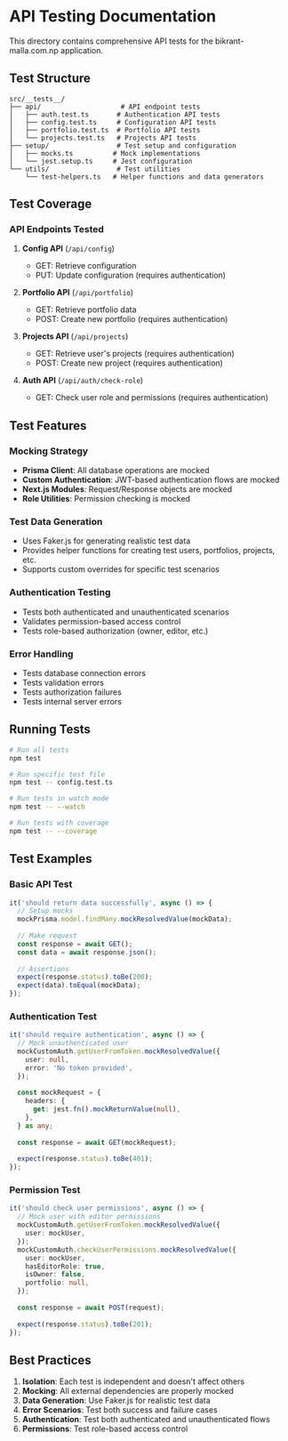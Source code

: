 # API Testing Documentation

This directory contains comprehensive API tests for the bikrant-malla.com.np application.

## Test Structure

```
src/__tests__/
├── api/                    # API endpoint tests
│   ├── auth.test.ts       # Authentication API tests
│   ├── config.test.ts     # Configuration API tests
│   ├── portfolio.test.ts  # Portfolio API tests
│   └── projects.test.ts   # Projects API tests
├── setup/                 # Test setup and configuration
│   ├── mocks.ts          # Mock implementations
│   └── jest.setup.ts     # Jest configuration
└── utils/                 # Test utilities
    └── test-helpers.ts   # Helper functions and data generators
```

## Test Coverage

### API Endpoints Tested

1. **Config API** (`/api/config`)
   - GET: Retrieve configuration
   - PUT: Update configuration (requires authentication)

2. **Portfolio API** (`/api/portfolio`)
   - GET: Retrieve portfolio data
   - POST: Create new portfolio (requires authentication)

3. **Projects API** (`/api/projects`)
   - GET: Retrieve user's projects (requires authentication)
   - POST: Create new project (requires authentication)

4. **Auth API** (`/api/auth/check-role`)
   - GET: Check user role and permissions (requires authentication)

## Test Features

### Mocking Strategy
- **Prisma Client**: All database operations are mocked
- **Custom Authentication**: JWT-based authentication flows are mocked
- **Next.js Modules**: Request/Response objects are mocked
- **Role Utilities**: Permission checking is mocked

### Test Data Generation
- Uses Faker.js for generating realistic test data
- Provides helper functions for creating test users, portfolios, projects, etc.
- Supports custom overrides for specific test scenarios

### Authentication Testing
- Tests both authenticated and unauthenticated scenarios
- Validates permission-based access control
- Tests role-based authorization (owner, editor, etc.)

### Error Handling
- Tests database connection errors
- Tests validation errors
- Tests authorization failures
- Tests internal server errors

## Running Tests

```bash
# Run all tests
npm test

# Run specific test file
npm test -- config.test.ts

# Run tests in watch mode
npm test -- --watch

# Run tests with coverage
npm test -- --coverage
```

## Test Examples

### Basic API Test
```typescript
it('should return data successfully', async () => {
  // Setup mocks
  mockPrisma.model.findMany.mockResolvedValue(mockData);
  
  // Make request
  const response = await GET();
  const data = await response.json();
  
  // Assertions
  expect(response.status).toBe(200);
  expect(data).toEqual(mockData);
});
```

### Authentication Test
```typescript
it('should require authentication', async () => {
  // Mock unauthenticated user
  mockCustomAuth.getUserFromToken.mockResolvedValue({
    user: null,
    error: 'No token provided',
  });
  
  const mockRequest = {
    headers: {
      get: jest.fn().mockReturnValue(null),
    },
  } as any;
  
  const response = await GET(mockRequest);
  
  expect(response.status).toBe(401);
});
```

### Permission Test
```typescript
it('should check user permissions', async () => {
  // Mock user with editor permissions
  mockCustomAuth.getUserFromToken.mockResolvedValue({
    user: mockUser,
  });
  mockCustomAuth.checkUserPermissions.mockResolvedValue({
    user: mockUser,
    hasEditorRole: true,
    isOwner: false,
    portfolio: null,
  });
  
  const response = await POST(request);
  
  expect(response.status).toBe(201);
});
```

## Best Practices

1. **Isolation**: Each test is independent and doesn't affect others
2. **Mocking**: All external dependencies are properly mocked
3. **Data Generation**: Use Faker.js for realistic test data
4. **Error Scenarios**: Test both success and failure cases
5. **Authentication**: Test both authenticated and unauthenticated flows
6. **Permissions**: Test role-based access control

